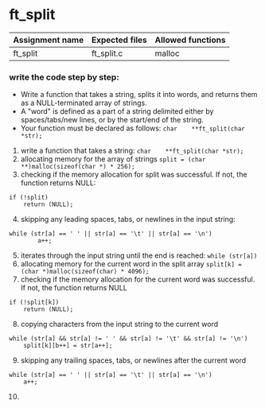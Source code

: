# ft_split

| Assignment name | Expected files | Allowed functions |
| --------------- | -------------  | ----------------- |
| ft_split        | ft_split.c     | malloc             |

### write the code step by step:
* Write a function that takes a string, splits it into words, and returns them as a NULL-terminated array of strings.
* A "word" is defined as a part of a string delimited either by spaces/tabs/new lines, or by the start/end of the string.
* Your function must be declared as follows: ``` char    **ft_split(char *str); ```

1. write a function that takes a string: ``` char    **ft_split(char *str); ```
2. allocating memory for the array of strings ``` split = (char **)malloc(sizeof(char *) * 256); ```
3. checking if the memory allocation for split was successful. If not, the function returns NULL:
```
if (!split)
	return (NULL);
```
4. skipping any leading spaces, tabs, or newlines in the input string:
```
while (str[a] == ' ' || str[a] == '\t' || str[a] == '\n')
		a++;
```
5. iterates through the input string until the end is reached: ``` while (str[a]) ```
6. allocating memory for the current word in the split array ``` split[k] = (char *)malloc(sizeof(char) * 4096); ```
7. checking if the memory allocation for the current word was successful. If not, the function returns NULL
```
if (!split[k])
	return (NULL);
```
8. copying characters from the input string to the current word
```
while (str[a] && str[a] != ' ' && str[a] != '\t' && str[a] != '\n')
	split[k][b++] = str[a++];
```
9. skipping any trailing spaces, tabs, or newlines after the current word
```
while (str[a] == ' ' || str[a] == '\t' || str[a] == '\n')
	a++;
```
10. 
